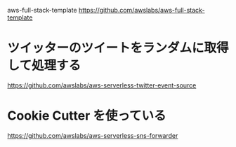 aws-full-stack-template
https://github.com/awslabs/aws-full-stack-template

# ツイッターのツイートをランダムに取得して処理する
https://github.com/awslabs/aws-serverless-twitter-event-source

# Cookie Cutter を使っている
https://github.com/awslabs/aws-serverless-sns-forwarder
